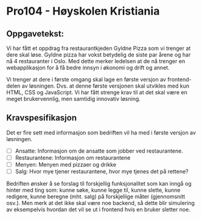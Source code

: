 # Pro104 - Høyskolen Kristiania

## Oppgavetekst:
Vi har fått et oppdrag fra restaurantkjeden Gyldne Pizza som vi trenger at dere skal løse. Gyldne pizza har vokst betydelig de siste par årene og har nå 4 restauranter i Oslo. Med dette merker ledelsen at de nå trenger en webapplikasjon for å få bedre innsyn i økonomi og drift og annet. 

Vi trenger at dere i første omgang skal lage en første versjon av frontend-delen av løsningen. Dvs. at denne første versjonen skal utvikles med kun HTML, CSS og JavaScript. Vi har fått strenge krav til at det skal være en meget brukervennlig, men samtidig innovativ løsning.  

## Kravspesifikasjon 
Det er fire sett med informasjon som bedriften vil ha med i første versjon av løsningen.  

* [ ] Ansatte: Informasjon om de ansatte som jobber ved restaurantene.  
* [ ] Restaurantene: Informasjon om restaurantene 
* [ ] Menyen: Menyen med pizzaer og drikke 
* [ ] Salg: Hvor mye tjener restaurantene, hvor mye tjenes det på rettene? 

Bedriften ønsker å se forslag til forskjellig funksjonalitet som kan inngå og hinter med ting som: kunne søke, kunne legge til, kunne slette, kunne redigere, kunne beregne (mht. salg) på forskjellige måter (gjennomsnitt osv.). Men merk at det ikke skal være noe backend, så dette blir simulering av eksempelvis hvordan det vil se ut i frontend hvis en bruker sletter noe.  

